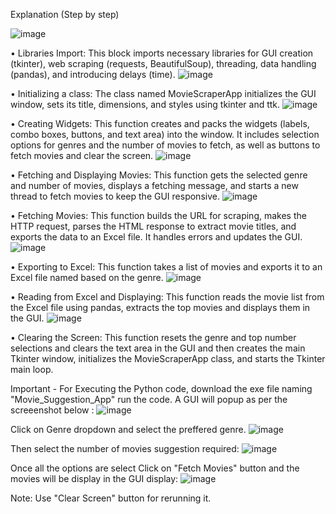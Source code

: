 Explanation (Step by step)


![image](https://github.com/suchargs/Python-Project-Submission/assets/174418092/ae4fce4a-adce-4073-847c-cf6837c08072)

•	Libraries Import: This block imports necessary libraries for GUI creation (tkinter), web scraping (requests, BeautifulSoup), threading, data handling (pandas), and introducing delays (time).
 ![image](https://github.com/suchargs/Python-Project-Submission/assets/174418092/00f449d4-9183-471b-ad56-7c7bc3f8d737)

•	Initializing a class: The class named MovieScraperApp initializes the GUI window, sets its title, dimensions, and styles using tkinter and ttk.
 ![image](https://github.com/suchargs/Python-Project-Submission/assets/174418092/558caa88-bb7a-4289-b35b-fff01bf3ec31)

•	Creating Widgets: This function creates and packs the widgets (labels, combo boxes, buttons, and text area) into the window. It includes selection options for genres and the number of movies to fetch, as well as buttons to fetch movies and clear the screen.
 ![image](https://github.com/suchargs/Python-Project-Submission/assets/174418092/d286421c-2a88-40b8-996e-2a9fb7523911)

•	Fetching and Displaying Movies: This function gets the selected genre and number of movies, displays a fetching message, and starts a new thread to fetch movies to keep the GUI responsive.
![image](https://github.com/suchargs/Python-Project-Submission/assets/174418092/f95f928c-4f60-4579-bdfe-d4b8343467f2)

•	Fetching Movies: This function builds the URL for scraping, makes the HTTP request, parses the HTML response to extract movie titles, and exports the data to an Excel file. It handles errors and updates the GUI.
![image](https://github.com/suchargs/Python-Project-Submission/assets/174418092/d15055db-f1ce-43ea-a668-b6346aba60db)
 
•	Exporting to Excel: This function takes a list of movies and exports it to an Excel file named based on the genre.
 ![image](https://github.com/suchargs/Python-Project-Submission/assets/174418092/2068f6c2-7910-4c7e-9846-d5b29cd20d09)

•	Reading from Excel and Displaying: This function reads the movie list from the Excel file using pandas, extracts the top movies and displays them in the GUI.
 ![image](https://github.com/suchargs/Python-Project-Submission/assets/174418092/6f574b9c-ae3d-44f4-885d-b0202b4ed967)

•	Clearing the Screen: This function resets the genre and top number selections and clears the text area in the GUI and then creates the main Tkinter window, initializes the MovieScraperApp class, and starts the Tkinter main loop.

Important - For Executing the Python code, download the exe file naming "Movie_Suggestion_App" run the code.
A GUI will popup as per the screeenshot below :
![image](https://github.com/suchargs/Python-Project-Submission/assets/174418092/87052dfe-7052-4011-b1b2-fb1c3e7a288e)

Click on Genre dropdown and select the preffered genre.
![image](https://github.com/suchargs/Python-Project-Submission/assets/174418092/f7c76e91-cc36-4dc5-87b3-e901b565622e)

Then select the number of movies suggestion required:
![image](https://github.com/suchargs/Python-Project-Submission/assets/174418092/f1a85035-87ca-4882-a666-cef408777093)

Once all the options are select Click on "Fetch Movies" button and the movies will be display in the GUI display:
![image](https://github.com/suchargs/Python-Project-Submission/assets/174418092/d5647462-101c-4004-a10f-dd69e68fe69a)

Note: Use "Clear Screen" button for rerunning it.


